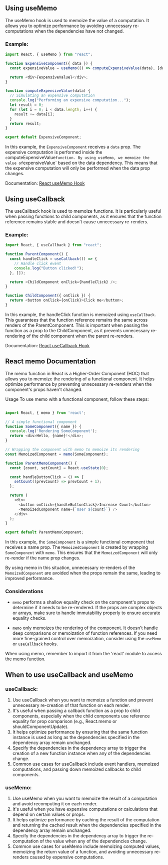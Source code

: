 ## Using useMemo

The useMemo hook is used to memoize the value of a computation. It allows you to optimize performance by avoiding unnecessary re-computations when the dependencies have not changed.

### Example:

```javascript
import React, { useMemo } from "react";

function ExpensiveComponent({ data }) {
  const expensiveValue = useMemo(() => computeExpensiveValue(data), [data]);

  return <div>{expensiveValue}</div>;
}

function computeExpensiveValue(data) {
  // Simulating an expensive computation
  console.log("Performing an expensive computation...");
  let result = 0;
  for (let i = 0; i < data.length; i++) {
    result += data[i];
  }
  return result;
}

export default ExpensiveComponent;
```

In this example, the `ExpensiveComponent` receives a `data` prop. The expensive computation is performed inside the `c`omputeExpensiveValue`function. By using useMemo, we memoize the value of`expensiveValue` based on the data dependency. This means that the expensive computation will only be performed when the data prop changes.

Documentation: [React useMemo Hook](https://reactjs.org/docs/hooks-reference.html#usememo)

## Using useCallback

The useCallback hook is used to memoize functions. It is particularly useful when passing functions to child components, as it ensures that the function reference remains stable and doesn't cause unnecessary re-renders.

### Example:

```javascript
import React, { useCallback } from "react";

function ParentComponent() {
  const handleClick = useCallback(() => {
    // Handle click event
    console.log("Button clicked!");
  }, []);

  return <ChildComponent onClick={handleClick} />;
}

function ChildComponent({ onClick }) {
  return <button onClick={onClick}>Click me</button>;
}
```

In this example, the handleClick function is memoized using `useCallback`. This guarantees that the function reference remains the same across renders of the ParentComponent. This is important when passing the function as a prop to the ChildComponent, as it prevents unnecessary re-rendering of the child component when the parent re-renders.

Documentation: [React useCallback Hook](https://reactjs.org/docs/hooks-reference.html#usecallback)

## React memo Documentation
The memo function in React is a Higher-Order Component (HOC) that allows you to memoize the rendering of a functional component. It helps optimize performance by preventing unnecessary re-renders when the component's props haven't changed.

Usage
To use memo with a functional component, follow these steps:

```javascript

import React, { memo } from 'react';

// A simple functional component
function SomeComponent({ name }) {
  console.log('Rendering SomeComponent');
  return <div>Hello, {name}!</div>;
}

// Wrapping the component with memo to memoize its rendering
const MemoizedComponent = memo(SomeComponent);

function ParentMemoComponent() {
  const [count, setCount] = React.useState(0);

  const handleButtonClick = () => {
    setCount((prevCount) => prevCount + 1);
  };

  return (
    <div>
      <button onClick={handleButtonClick}>Increase Count</button>
      <MemoizedComponent name={`User ${count}`} />
    </div>
  );
}

export default ParentMemoComponent;

```

In this example, the `SomeComponent` is a simple functional component that receives a name prop. The `MemoizedComponent` is created by wrapping `SomeComponent` with `memo`. This ensures that the `MemoizedComponent` will only re-render if the name prop changes.

By using memo in this situation, unnecessary re-renders of the `MemoizedComponent` are avoided when the props remain the same, leading to improved performance.

### Considerations
- `memo` performs a shallow equality check on the component's props to determine if it needs to be re-rendered. If the props are complex objects or arrays, make sure to handle immutability properly to ensure accurate equality checks.

- `memo` only memoizes the rendering of the component. It doesn't handle deep comparisons or memoization of function references. If you need more fine-grained control over memoization, consider using the `useMemo` or `useCallback` hooks.

When using memo, remember to import it from the 'react' module to access the memo function.

## When to use useCallback and useMemo

### useCallback:

1. Use useCallback when you want to memoize a function and prevent unnecessary re-creation of that function on each render.
2. It's useful when passing a callback function as a prop to child components, especially when the child components use reference equality for prop comparison (e.g., React.memo or shouldComponentUpdate).
3. It helps optimize performance by ensuring that the same function instance is used as long as the dependencies specified in the dependency array remain unchanged.
4. Specify the dependencies in the dependency array to trigger the creation of a new function instance when any of the dependencies change.
5. Common use cases for useCallback include event handlers, memoized computations, and passing down memoized callbacks to child components.

### useMemo:

1. Use useMemo when you want to memoize the result of a computation and avoid recomputing it on each render.
2. It's useful when you have expensive computations or calculations that depend on certain values or props.
3. It helps optimize performance by caching the result of the computation and returning the cached result when the dependencies specified in the dependency array remain unchanged.
4. Specify the dependencies in the dependency array to trigger the re-computation of the value when any of the dependencies change.
5. Common use cases for useMemo include memoizing computed values, memoizing the return value of a function, and avoiding unnecessary re-renders caused by expensive computations.

